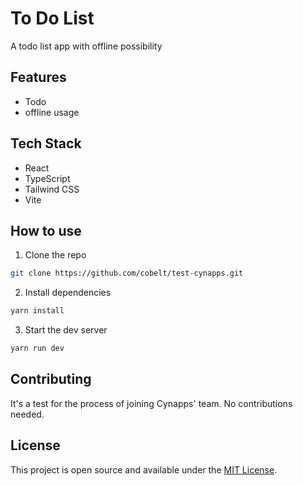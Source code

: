 # To Do List

A todo list app with offline possibility

## Features

- Todo
- offline usage

## Tech Stack

- React
- TypeScript
- Tailwind CSS
- Vite

## How to use

1. Clone the repo

```bash
git clone https://github.com/cobelt/test-cynapps.git
```

2. Install dependencies

```bash
yarn install
```

3. Start the dev server

```bash
yarn run dev
```

## Contributing

It's a test for the process of joining Cynapps' team. No contributions needed.

## License

This project is open source and available under the [MIT License](LICENSE).
